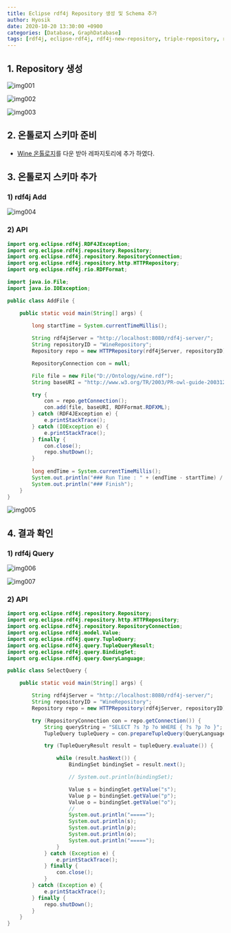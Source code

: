 ```yaml
---
title: Eclipse rdf4j Repository 생성 및 Schema 추가
author: Hyosik
date: 2020-10-20 13:30:00 +0900
categories: [Database, GraphDatabase]
tags: [rdf4j, eclipse-rdf4j, rdf4j-new-repository, triple-repository, rdf4j-add-schema, rdf4j-add-rdf, rdf4j-add-triple]
---
```


## 1. Repository 생성

![img001](/assets/img/2020-10-20-eclipse-rdf4j-new-repository-add-schema/img001.png)

![img002](/assets/img/2020-10-20-eclipse-rdf4j-new-repository-add-schema/img002.png)

![img003](/assets/img/2020-10-20-eclipse-rdf4j-new-repository-add-schema/img003.png)

## 2. 온톨로지 스키마 준비

* [Wine 온톨로지](https://www.w3.org/TR/2004/REC-owl-guide-20040210/wine.rdf)를 다운 받아 레파지토리에 추가 하였다.

## 3. 온톨로지 스키마 추가

### 1) rdf4j Add

![img004](/assets/img/2020-10-20-eclipse-rdf4j-new-repository-add-schema/img004.png)

### 2) API

```java
import org.eclipse.rdf4j.RDF4JException;
import org.eclipse.rdf4j.repository.Repository;
import org.eclipse.rdf4j.repository.RepositoryConnection;
import org.eclipse.rdf4j.repository.http.HTTPRepository;
import org.eclipse.rdf4j.rio.RDFFormat;

import java.io.File;
import java.io.IOException;

public class AddFile {

	public static void main(String[] args) {
		
		long startTime = System.currentTimeMillis();

		String rdf4jServer = "http://localhost:8080/rdf4j-server/";
		String repositoryID = "WineRepository";
		Repository repo = new HTTPRepository(rdf4jServer, repositoryID);

		RepositoryConnection con = null;

		File file = new File("D://Ontology/wine.rdf");
		String baseURI = "http://www.w3.org/TR/2003/PR-owl-guide-20031209/wine#";

		try {
			con = repo.getConnection();
			con.add(file, baseURI, RDFFormat.RDFXML);
		} catch (RDF4JException e) {
			e.printStackTrace();
		} catch (IOException e) {
			e.printStackTrace();
		} finally {
			con.close();
			repo.shutDown();
		}
		
		long endTime = System.currentTimeMillis();
		System.out.println("### Run Time : " + (endTime - startTime) / 1000.0 + "sec");
		System.out.println("### Finish");
	}
}
```

![img005](/assets/img/2020-10-20-eclipse-rdf4j-new-repository-add-schema/img005.png)

## 4. 결과 확인

### 1) rdf4j Query

![img006](/assets/img/2020-10-20-eclipse-rdf4j-new-repository-add-schema/img006.png)

![img007](/assets/img/2020-10-20-eclipse-rdf4j-new-repository-add-schema/img007.png)

### 2) API

```java
import org.eclipse.rdf4j.repository.Repository;
import org.eclipse.rdf4j.repository.http.HTTPRepository;
import org.eclipse.rdf4j.repository.RepositoryConnection;
import org.eclipse.rdf4j.model.Value;
import org.eclipse.rdf4j.query.TupleQuery;
import org.eclipse.rdf4j.query.TupleQueryResult;
import org.eclipse.rdf4j.query.BindingSet;
import org.eclipse.rdf4j.query.QueryLanguage;

public class SelectQuery {

	public static void main(String[] args) {

		String rdf4jServer = "http://localhost:8080/rdf4j-server/";
		String repositoryID = "WineRepository";
		Repository repo = new HTTPRepository(rdf4jServer, repositoryID);

		try (RepositoryConnection con = repo.getConnection()) {
			String queryString = "SELECT ?s ?p ?o WHERE { ?s ?p ?o }";
			TupleQuery tupleQuery = con.prepareTupleQuery(QueryLanguage.SPARQL, queryString);

			try (TupleQueryResult result = tupleQuery.evaluate()) {

				while (result.hasNext()) {
					BindingSet bindingSet = result.next();

					// System.out.println(bindingSet);

					Value s = bindingSet.getValue("s");
					Value p = bindingSet.getValue("p");
					Value o = bindingSet.getValue("o");
					//
					System.out.println("=====");
					System.out.println(s);
					System.out.println(p);
					System.out.println(o);
					System.out.println("=====");
				}
			} catch (Exception e) {
				e.printStackTrace();
			} finally {
				con.close();
			}
		} catch (Exception e) {
			e.printStackTrace();
		} finally {
			repo.shutDown();
		}
	}
}
```
